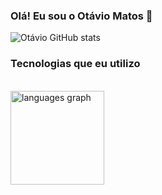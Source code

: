 ### Olá! Eu sou o Otávio Matos 👋

![Otávio GitHub stats](https://github-readme-stats.vercel.app/api?username=jotaviodev&show_icons=true&theme=dracula)

### Tecnologias que eu utilizo 
<div style="display: inline-block"><br/>
  <img src="https://github-readme-stats.vercel.app/api/top-langs?locale=en&hide_title=false&layout=compact&card_width=320&langs_count=5&theme=dracula&hide_border=false&username=jotaviodev" height="150" alt="languages graph"  />
</div>
